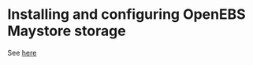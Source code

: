 # Installing and configuring OpenEBS Maystore storage

See [here](https://mayastor.gitbook.io/introduction/)
